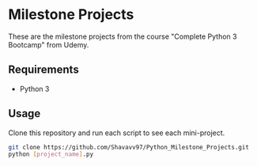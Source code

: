 # Milestone Projects

These are the milestone projects from the course "Complete Python 3 Bootcamp" from Udemy.

## Requirements
- Python 3

## Usage

Clone this repository and run each script to see each mini-project.

```bash
git clone https://github.com/Shavavv97/Python_Milestone_Projects.git
python [project_name].py
```